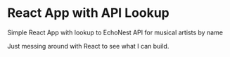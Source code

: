 # React App with API Lookup

Simple React App with lookup to EchoNest API for musical artists by name

Just messing around with React to see what I can build.

